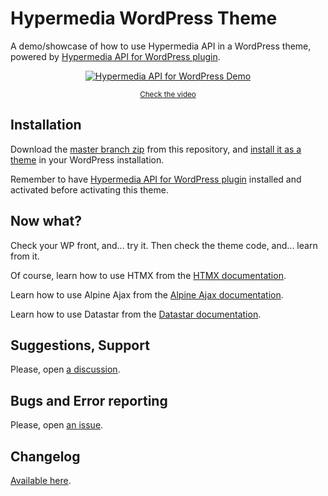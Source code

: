# Hypermedia WordPress Theme

A demo/showcase of how to use Hypermedia API in a WordPress theme, powered by [Hypermedia API for WordPress plugin](https://github.com/EstebanForge/Hypermedia-API-WordPress).

<div align="center">

[![Hypermedia API for WordPress Demo](https://img.youtube.com/vi/6mrRA5QIcRw/0.jpg)](https://www.youtube.com/watch?v=6mrRA5QIcRw "Hypermedia API for WordPress Demo")

<small>

[Check the video](https://www.youtube.com/watch?v=6mrRA5QIcRw)

</small>

</div>

## Installation
Download the [master branch zip](https://github.com/EstebanForge/Hypermedia-API-WordPress/archive/refs/heads/master.zip) from this repository, and [install it as a theme](https://wordpress.org/documentation/article/appearance-themes-screen/#install-themes) in your WordPress installation.

Remember to have [Hypermedia API for WordPress plugin](https://github.com/EstebanForge/Hypermedia-API-WordPress) installed and activated before activating this theme.

## Now what?
Check your WP front, and... try it. Then check the theme code, and... learn from it.

Of course, learn how to use HTMX from the [HTMX documentation](https://htmx.org).

Learn how to use Alpine Ajax from the [Alpine Ajax documentation](https://alpine-ajax.js.org/).

Learn how to use Datastar from the [Datastar documentation](https://data-star.dev/).

## Suggestions, Support

Please, open [a discussion](https://github.com/EstebanForge/Hypermedia-API-WordPress/discussions).

## Bugs and Error reporting

Please, open [an issue](https://github.com/EstebanForge/Hypermedia-API-WordPress/issues).

## Changelog

[Available here](https://github.com/EstebanForge/Hypermedia-API-WordPress/blob/master/CHANGELOG.md).
